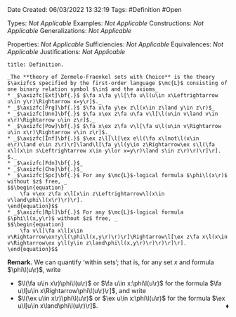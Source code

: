 <br />
<br />

Date Created: 06/03/2022 13:32:19
Tags: #Definition #Open 

Types: _Not Applicable_
Examples: _Not Applicable_
Constructions: _Not Applicable_
Generalizations: _Not Applicable_

Properties: _Not Applicable_
Sufficiencies: _Not Applicable_
Equivalences: _Not Applicable_
Justifications: _Not Applicable_

``` ad-Definition
title: Definition.

_The **theory of Zermelo-Fraenkel sets with Choice** is the theory $\axizfc$ specified by the first-order language $\mc{L}$ consisting of one binary relation symbol $\in$ and the axioms_
* _$\axizfc[Ext]\bf{.}$ $\fa x\fa y\l[\fa u\l(u\in x\Leftrightarrow u\in y\r)\Rightarrow x=y\r]$._
* _$\axizfc[Prg]\bf{.}$ $\fa x\fa y\ex z\l(x\in z\land y\in z\r)$_
* _$\axizfc[Unn]\bf{.}$ $\fa x\ex z\fa u\fa v\l[\l(u\in v\land v\in x\r)\Rightarrow u\in z\r]$._
* _$\axizfc[Pow]\bf{.}$ $\fa x\ex z\fa v\l[\fa u\l(u\in v\Rightarrow u\in x\r)\Rightarrow v\in z\r]$._
* _$\axizfc[Inf]\bf{.}$ $\ex z\l[\l[\ex e\l(\fa x\lnot\l(x\in e\r)\land e\in z\r)\r]\land\l[\fa y\l(y\in z\Rightarrow\ex s\l(\fa x\l(x\in s\Leftrightarrow x\in y\lor x=y\r)\land s\in z\r)\r)\r]\r].
$._
* _$\axizfc[Fdn]\bf{.}$_
* _$\axizfc[Cho]\bf{.}$_
* _$\axizfc[Spc]\bf{.}$ For any $\mc{L}$-logical formula $\phi\l(x\r)$ without $z$ free, _
$$\begin{equation}
    \fa v\ex z\fa x\l[x\in z\Leftrightarrow\l(x\in v\land\phi\l(x\r)\r)\r].
\end{equation}$$
* _$\axizfc[Rpl]\bf{.}$ For any $\mc{L}$-logical formula $\phi\l(x,y\r)$ without $z$ free, _
$$\begin{equation}
    \fa v\l[\fa x\l[x\in v\Rightarrow\ex!y\l(\phi\l(x,y\r)\r)\r]\Rightarrow\l[\ex z\fa x\l(x\in v\Rightarrow\ex y\l(y\in z\land\phi\l(x,y\r)\r)\r)\r]\r].
\end{equation}$$

```

**Remark.** We can quantify $\textrm{`}$within sets$\textrm{'}$; that is, for any set $x$ and formula $\phi\l(u\r)$, write
* $\l(\fa u\in x\r)\phi\l(u\r)$ or $\fa u\in x:\phi\l(u\r)$ for the formula $\fa u\l[u\in x\Rightarrow\phi\l(u\r)\r]$, and write
* $\l(\ex u\in x\r)\phi\l(u\r)$ or $\ex u\in x:\phi\l(u\r)$ for the formula $\ex u\l[u\in x\land\phi\l(u\r)\r]$.<span style="float:right;">$\blacklozenge$</span>
